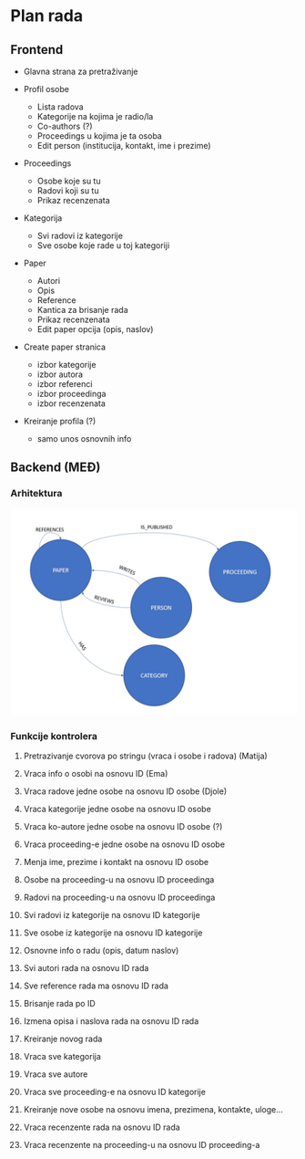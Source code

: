 ﻿# Plan rada

## Frontend

- Glavna strana za pretraživanje
- Profil osobe
  - Lista radova
  - Kategorije na kojima je radio/la
  - Co-authors (?)
  - Proceedings u kojima je ta osoba
  - Edit person (institucija, kontakt, ime i prezime)

- Proceedings
  - Osobe koje su tu
  - Radovi koji su tu
  - Prikaz recenzenata

- Kategorija
  - Svi radovi iz kategorije
  - Sve osobe koje rade u toj kategoriji

- Paper
  - Autori
  - Opis
  - Reference
  - Kantica za brisanje rada
  - Prikaz recenzenata
  - Edit paper opcija (opis, naslov)

- Create paper stranica
  - izbor kategorije
  - izbor autora
  - izbor referenci
  - izbor proceedinga
  - izbor recenzenata

- Kreiranje profila (?)
  - samo unos osnovnih info

## Backend (MEĐ)

### Arhitektura

![](./Arhitektura%20backend-a.jpg)

### Funkcije kontrolera

1. Pretrazivanje cvorova po stringu (vraca i osobe i radova) (Matija)
2. Vraca info o osobi na osnovu ID (Ema)
3. Vraca radove jedne osobe na osnovu ID osobe (Djole)

4. Vraca kategorije jedne osobe na osnovu ID osobe
5. Vraca ko-autore jedne osobe na osnovu ID osobe (?)
6. Vraca proceeding-e jedne osobe na osnovu ID osobe

7. Menja ime, prezime i kontakt na osnovu ID osobe
8. Osobe na proceeding-u na osnovu ID proceedinga
9. Radovi na proceeding-u na osnovu ID proceedinga

10. Svi radovi iz kategorije na osnovu ID kategorije
11. Sve osobe iz kategorije na osnovu ID kategorije
12. Osnovne info o radu (opis, datum naslov)

13. Svi autori rada na osnovu ID rada
14. Sve reference rada ma osnovu ID rada
15. Brisanje rada po ID

16. Izmena opisa i naslova rada na osnovu ID rada
17. Kreiranje novog rada
18. Vraca sve kategorija

19. Vraca sve autore
20. Vraca sve proceeding-e na osnovu ID kategorije
21. Kreiranje nove osobe na osnovu imena, prezimena, kontakte, uloge...

22. Vraca recenzente rada na osnovu ID rada
23. Vraca recenzente na proceeding-u na osnovu ID proceeding-a
